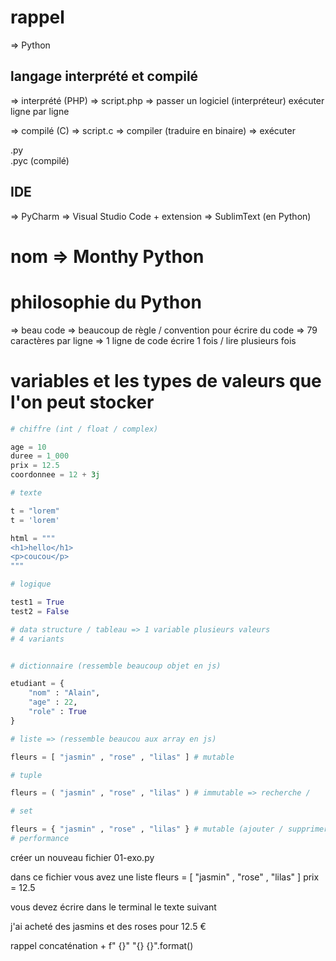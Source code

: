 # rappel 

=> Python 

## langage interprété et compilé 

=> interprété (PHP) => script.php => passer un logiciel (interpréteur)
exécuter ligne par ligne

=> compilé (C)   => script.c => compiler (traduire en binaire) => exécuter 

.py  
.pyc (compilé)

## IDE 

=> PyCharm
=> Visual Studio Code + extension
=> SublimText (en Python)

# nom => Monthy Python

# philosophie du Python 

=> beau code 
=> beaucoup de règle / convention pour écrire du code 
=> 79 caractères par ligne 
=> 1 ligne de code écrire 1 fois / lire plusieurs fois 

# variables et les types de valeurs que l'on peut stocker

```py
# chiffre (int / float / complex)

age = 10
duree = 1_000
prix = 12.5
coordonnee = 12 + 3j

# texte

t = "lorem"
t = 'lorem'

html = """
<h1>hello</h1>
<p>coucou</p>
"""

# logique 

test1 = True 
test2 = False

# data structure / tableau => 1 variable plusieurs valeurs 
# 4 variants


# dictionnaire (ressemble beaucoup objet en js)

etudiant = {
    "nom" : "Alain",
    "age" : 22,
    "role" : True
}

# liste => (ressemble beaucou aux array en js)

fleurs = [ "jasmin" , "rose" , "lilas" ] # mutable 

# tuple 

fleurs = ( "jasmin" , "rose" , "lilas" ) # immutable => recherche / 

# set 

fleurs = { "jasmin" , "rose" , "lilas" } # mutable (ajouter / supprimer) / pas de double // pas possible de modifier une valeur existante 
# performance 
```


créer un nouveau fichier 01-exo.py

dans ce fichier vous avez une liste 
fleurs = [ "jasmin" , "rose" , "lilas" ]
prix = 12.5

vous devez écrire dans le terminal le texte suivant 

j'ai acheté des jasmins et des roses pour 12.5 €

rappel concaténation
 +
f"  {}"
"{} {}".format()
